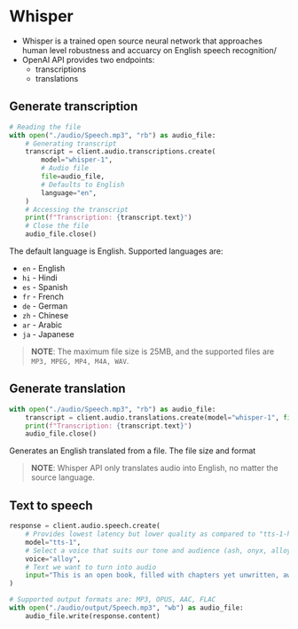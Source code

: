 # Whisper 

- Whisper is a trained open source neural network that approaches human level robustness and accuarcy on English speech recognition/
- OpenAI API provides two endpoints:
    - transcriptions
    - translations

## Generate transcription

```python
# Reading the file
with open("./audio/Speech.mp3", "rb") as audio_file:
    # Generating transcript
    transcript = client.audio.transcriptions.create(
        model="whisper-1",
        # Audio file
        file=audio_file,
        # Defaults to English
        language="en",
    )
    # Accessing the transcript
    print(f"Transcription: {transcript.text}")
    # Close the file
    audio_file.close()
```

The default language is English. Supported languages are:
- `en` - English
- `hi` - Hindi
- `es` - Spanish
- `fr` - French
- `de` - German
- `zh` - Chinese
- `ar` - Arabic
- `ja` - Japanese

> **NOTE**: The maximum file size is 25MB, and the supported files are `MP3, MPEG, MP4, M4A, WAV`.

## Generate translation

```python
with open("./audio/Speech.mp3", "rb") as audio_file:
    transcript = client.audio.translations.create(model="whisper-1", file=audio_file)
    print(f"Transcription: {transcript.text}")
    audio_file.close()
```

Generates an English translated from a file. The file size and format 

> **NOTE**: Whisper API only translates audio into English, no matter the source language.

## Text to speech

```python
response = client.audio.speech.create(
    # Provides lowest latency but lower quality as compared to "tts-1-hd"
    model="tts-1",
    # Select a voice that suits our tone and audience (ash, onyx, alloy)
    voice="alloy",
    # Text we want to turn into audio
    input="This is an open book, filled with chapters yet unwritten, awaiting the brilliance of our minds to fill it.",
)

# Supported output formats are: MP3, OPUS, AAC, FLAC
with open("./audio/output/Speech.mp3", "wb") as audio_file:
    audio_file.write(response.content)
```
